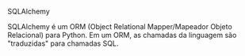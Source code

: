 SQLAlchemy

SQLAlchemy é um ORM (Object Relational Mapper/Mapeador Objeto Relacional) para Python. Em um ORM, as chamadas da linguagem são "traduzidas" para chamadas SQL.
